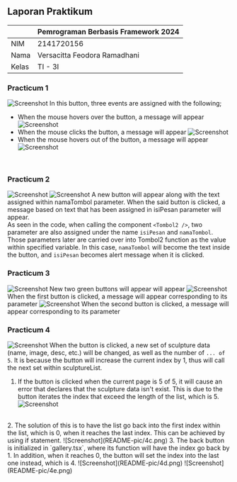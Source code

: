 ## Laporan Praktikum

|  | Pemrograman Berbasis Framework 2024 |
|--|--|
| NIM |  2141720156|
| Nama |  Versacitta Feodora Ramadhani |
| Kelas | TI - 3I |

### Practicum 1
![Screenshot](README-pic/1a.png)
In this button, three events are assigned with the following;
- When the mouse hovers over the button, a message will appear
![Screenshot](README-pic/1b.png)
- When the mouse clicks the button, a message will appear
![Screenshot](README-pic/1c.png)
- When the mouse hovers out of the button, a message will appear
![Screenshot](README-pic/1d.png)
<br/>

### Practicum 2
![Screenshot](README-pic/2a.png)
![Screenshot](README-pic/2b.png)
A new button will appear along with the text assigned within namaTombol parameter. When the said button is clicked, a message based on text that has been assigned in isiPesan parameter will appear.
<br/>
As seen in the code, when calling the component `<Tombol2 />`, two parameter are also assigned under the name `isiPesan` and `namaTombol`. Those parameters later are carried over into Tombol2 function as the value within specified variable. In this case, `namaTombol` will become the text inside the button, and `isiPesan` becomes alert message when it is clicked.
<br/>

### Practicum 3
![Screenshot](README-pic/3a.png)
New two green buttons will appear will appear
![Screenshot](README-pic/3b.png)
When the first button is clicked, a message will appear corresponding to its parameter
![Screenshot](README-pic/3c.png)
When the second button is clicked, a message will appear corresponding to its parameter

### Practicum 4
![Screenshot](README-pic/4a.png)
When the button is clicked, a new set of sculpture data (name, image, desc, etc.) will be changed, as well as the number of `... of 5`. It is because the button will increase the current index by 1, thus will call the next set within sculptureList.
<br/>
1. If the button is clicked when the current page is 5 of 5, it will cause an error that declares that the sculpture data isn't exist. This is due to the button iterates the index that exceed the length of the list, which is 5.
![Screenshot](README-pic/4b.png)
<br/>
2. The solution of this is to have the list go back into the first index within the list, which is 0, when it reaches the last index. This can be achieved by using if statement.
![Screenshot](README-pic/4c.png)
3. The back button is initialized in `gallery.tsx`, where its function will have the index go back by 1. In addition, when it reaches 0, the button will set the index into the last one instead, which is 4.
![Screenshot](README-pic/4d.png)
![Screenshot](README-pic/4e.png)